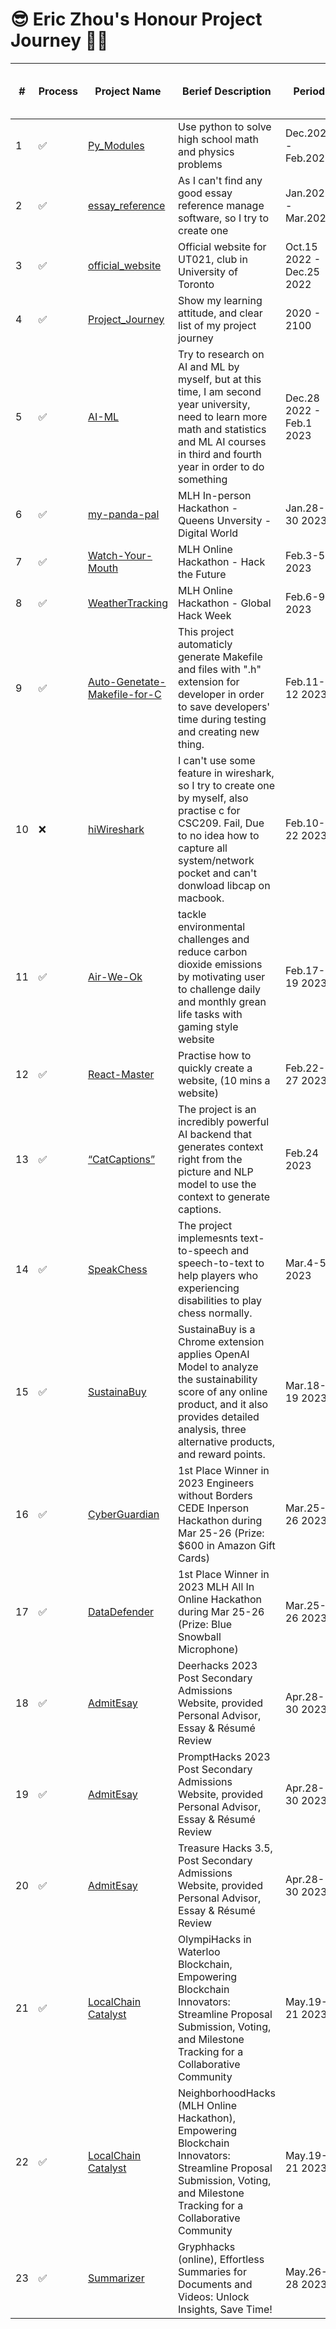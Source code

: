 # 😎 Eric Zhou's Honour Project Journey 👨‍💻

| # | Process | Project Name | Berief Description | Period | # of People in Team |
|---|---------|--------------|--------------------|--------|---------------------|
| 1 | ✅ | [Py_Modules](https://github.com/24ERIC/Py_Modules) | Use python to solve high school math and physics problems | Dec.2020 - Feb.2021 | 1 |
| 2 | ✅ | [essay_reference](https://github.com/24ERIC/essay_reference) | As I can't find any good essay reference manage software, so I try to create one | Jan.2022 - Mar.2022 | 1 |
| 3 | ✅ | [official_website](https://github.com/24ERIC/official_website) | Official website for UT021, club in University of Toronto | Oct.15 2022 - Dec.25 2022 | 6 |
| 4 | ✅ | [Project_Journey](https://github.com/24ERIC/Project_Journey) | Show my learning attitude, and clear list of my project journey | 2020 - 2100 | 1 ~ Inf | 
| 5 | ✅ | [AI-ML](https://github.com/24ERIC/AI-ML) | Try to research on AI and ML by myself, but at this time, I am second year university, need to learn more math and statistics and ML AI courses in third and fourth year in order to do something | Dec.28 2022 - Feb.1 2023 | 1 |
| 6 | ✅ | [my-panda-pal](https://github.com/24ERIC/my-panda-pal) | MLH In-person Hackathon - Queens Unversity - Digital World | Jan.28-30 2023 | 4 |
| 7 | ✅ | [Watch-Your-Mouth](https://github.com/24ERIC/Watch-Your-Mouth) | MLH Online Hackathon - Hack the Future | Feb.3-5 2023 | 3 |
| 8 | ✅ | [WeatherTracking](https://github.com/24ERIC/WeatherTracking) | MLH Online Hackathon - Global Hack Week | Feb.6-9 2023 | 2 |
| 9 | ✅ | [Auto-Genetate-Makefile-for-C](https://github.com/24ERIC/Auto-Genetate-Makefile-for-C) | This project automaticly generate Makefile and files with ".h" extension for developer in order to save developers' time during testing and creating new thing. | Feb.11-12 2023 | 1 |
| 10 | ❌ | [hiWireshark](https://github.com/24ERIC/hiWireshark) | I can't use some feature in wireshark, so I try to create one by myself, also practise c for CSC209. Fail, Due to no idea how to capture all system/network pocket and can't donwload libcap on macbook. | Feb.10-22 2023 | 1 |
| 11 | ✅ | [Air-We-Ok](https://github.com/24ERIC/Air-We-Ok) | tackle environmental challenges and reduce carbon dioxide emissions by motivating user to challenge daily and monthly grean life tasks with gaming style website | Feb.17-19 2023 | 4 |
| 12 | ✅ | [React-Master](https://github.com/24ERIC/React-Master) | Practise how to quickly create a website, (10 mins a website) | Feb.22-27 2023 | 1 |
| 13 | ✅ | [“CatCaptions”](https://github.com/24ERIC/CatCaptions) | The project is an incredibly powerful AI backend that generates context right from the picture and NLP model to use the context to generate captions. | Feb.24 2023 | 4 |
| 14 | ✅ | [SpeakChess](https://github.com/24ERIC/SpeakChess) | The project implemesnts text-to-speech and speech-to-text to help players who experiencing disabilities to play chess normally. | Mar.4-5 2023 | 4 |
| 15 | ✅ | [SustainaBuy](https://github.com/24ERIC/SustainaBuy-UTMIST2023) | SustainaBuy is a Chrome extension applies OpenAI Model to analyze the sustainability score of any online product, and it also provides detailed analysis, three alternative products, and reward points. | Mar.18-19 2023 | 4 |
| 16 | ✅ | [CyberGuardian](https://github.com/24ERIC/EWB) | 1st Place Winner in 2023 Engineers without Borders CEDE Inperson Hackathon during Mar 25-26 (Prize: $600 in Amazon Gift Cards) | Mar.25-26 2023 | 3 |
| 17 | ✅ | [DataDefender](https://github.com/24ERIC/MLH-All-In) | 1st Place Winner in 2023 MLH All In Online Hackathon during Mar 25-26 (Prize: Blue Snowball Microphone) | Mar.25-26 2023 | 5 |
| 18 | ✅ | [AdmitEsay](https://github.com/24ERIC/AdmitEasy) | Deerhacks 2023 Post Secondary Admissions Website, provided Personal Advisor, Essay & Résumé Review  | Apr.28-30 2023 | 4 |
| 19 | ✅ | [AdmitEsay](https://github.com/24ERIC/AdmitEasy) | PromptHacks 2023 Post Secondary Admissions Website, provided Personal Advisor, Essay & Résumé Review  | Apr.28-30 2023 | 4 |
| 20 | ✅ | [AdmitEsay](https://github.com/24ERIC/AdmitEasy) | Treasure Hacks 3.5, Post Secondary Admissions Website, provided Personal Advisor, Essay & Résumé Review  | Apr.28-30 2023 | 4 |
| 21 | ✅ | [LocalChain Catalyst](https://github.com/24ERIC/LocalChain-Catalyst) | OlympiHacks in Waterloo Blockchain, Empowering Blockchain Innovators: Streamline Proposal Submission, Voting, and Milestone Tracking for a Collaborative Community | May.19-21 2023 | 4 |
| 22 | ✅ | [LocalChain Catalyst](https://github.com/24ERIC/LocalChain-Catalyst) | NeighborhoodHacks (MLH Online Hackathon), Empowering Blockchain Innovators: Streamline Proposal Submission, Voting, and Milestone Tracking for a Collaborative Community | May.19-21 2023 | 4 |
| 23 | ✅ | [Summarizer](https://github.com/24ERIC/GryphHacks2023) | Gryphhacks (online), Effortless Summaries for Documents and Videos: Unlock Insights, Save Time! | May.26-28 2023 | 4 |